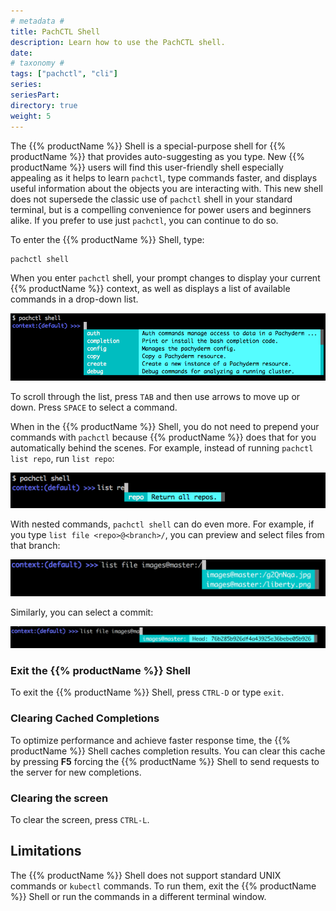 ```yaml
---
# metadata # 
title: PachCTL Shell
description: Learn how to use the PachCTL shell.
date: 
# taxonomy #
tags: ["pachctl", "cli"]
series:
seriesPart:
directory: true
weight: 5
---
```


The {{% productName %}} Shell is a special-purpose shell for {{% productName %}} that provides
auto-suggesting as you type. New {{% productName %}} users will find this user-friendly
shell especially appealing as it helps to learn `pachctl`, type commands
faster, and displays useful information about the objects you are interacting
with. This new shell does not supersede the classic use of `pachctl` shell
in your standard terminal, but is a compelling convenience for power users
and beginners alike. If you prefer to use just `pachctl`, you can continue to
do so.

To enter the {{% productName %}} Shell, type:

```s
pachctl shell
```

When you enter `pachctl` shell, your prompt changes to display your current
{{% productName %}} context, as well as displays a list of available commands in a
drop-down list.

![{{% productName %}} Shell](/images/s_pach_shell.png)

To scroll through the list, press `TAB` and then use arrows to move up or
down. Press `SPACE` to select a command.

When in the {{% productName %}} Shell, you do not need to prepend your commands with
`pachctl` because {{% productName %}} does that for you automatically behind the
scenes. For example, instead of running `pachctl list repo`, run `list
repo`:

![{{% productName %}} Shell list repo](/images/s_pach_shell_list_repo.png)

With nested commands, `pachctl shell` can do even more. For example, if you
type `list file <repo>@<branch>/`, you can preview and select files from that
branch:

![{{% productName %}} Shell list file](/images/s_pach_shell_list_file.png)

Similarly, you can select a commit:

![{{% productName %}} Shell list commit](/images/s_pach_shell_list_commit.png)

### Exit the {{% productName %}} Shell

To exit the {{% productName %}} Shell, press `CTRL-D` or type `exit`.

### Clearing Cached Completions

To optimize performance and achieve faster response time,
the {{% productName %}} Shell caches completion results. You can clear this cache
by pressing **F5** forcing the {{% productName %}} Shell to send requests to the
server for new completions.

### Clearing the screen

To clear the screen, press `CTRL-L`.

## Limitations

The {{% productName %}} Shell does not support standard UNIX commands or `kubectl` commands.
To run them, exit the {{% productName %}} Shell or run the commands in a different terminal
window.
